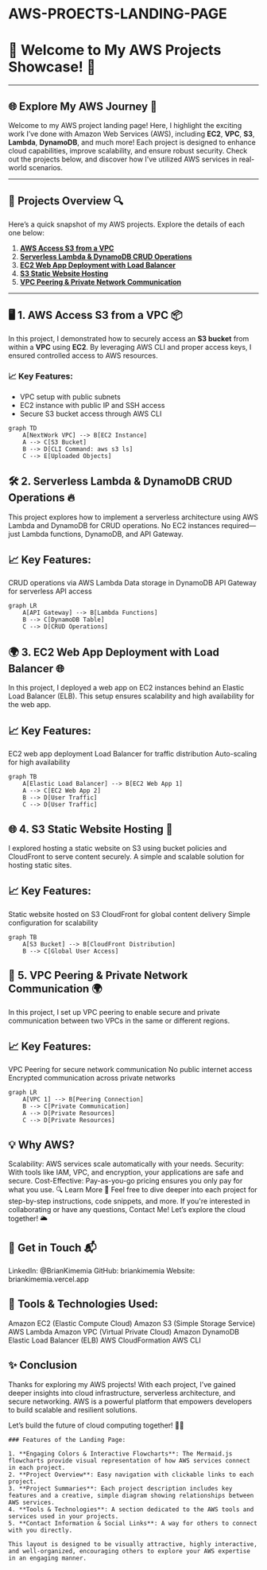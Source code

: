 # AWS-PROECTS-LANDING-PAGE

# 🌟 **Welcome to My AWS Projects Showcase!** 🌟

---

## 🌐 **Explore My AWS Journey** 🚀

Welcome to my AWS project landing page! Here, I highlight the exciting work I’ve done with Amazon Web Services (AWS), including **EC2**, **VPC**, **S3**, **Lambda**, **DynamoDB**, and much more! Each project is designed to enhance cloud capabilities, improve scalability, and ensure robust security. Check out the projects below, and discover how I’ve utilized AWS services in real-world scenarios.

---

## 🚀 **Projects Overview** 🔍

Here’s a quick snapshot of my AWS projects. Explore the details of each one below:

1. **[AWS Access S3 from a VPC](#aws-access-s3-from-a-vpc)**
2. **[Serverless Lambda & DynamoDB CRUD Operations](#serverless-lambda-dynamodb-crud-operations)**
3. **[EC2 Web App Deployment with Load Balancer](#ec2-web-app-deployment-with-load-balancer)**
4. **[S3 Static Website Hosting](#s3-static-website-hosting)**
5. **[VPC Peering & Private Network Communication](#vpc-peering-private-network-communication)**

---

## 🖥️ **1. AWS Access S3 from a VPC** 📦

In this project, I demonstrated how to securely access an **S3 bucket** from within a **VPC** using **EC2**. By leveraging AWS CLI and proper access keys, I ensured controlled access to AWS resources.

### 📈 **Key Features:**
- VPC setup with public subnets
- EC2 instance with public IP and SSH access
- Secure S3 bucket access through AWS CLI

```mermaid
graph TD
    A[NextWork VPC] --> B[EC2 Instance]
    A --> C[S3 Bucket]
    B --> D[CLI Command: aws s3 ls]
    C --> E[Uploaded Objects]
```

## 🛠 2. Serverless Lambda & DynamoDB CRUD Operations 🔥
This project explores how to implement a serverless architecture using AWS Lambda and DynamoDB for CRUD operations. No EC2 instances required—just Lambda functions, DynamoDB, and API Gateway.

## 📈 Key Features:
CRUD operations via AWS Lambda
Data storage in DynamoDB
API Gateway for serverless API access
```mermaid
graph LR
    A[API Gateway] --> B[Lambda Functions]
    B --> C[DynamoDB Table]
    C --> D[CRUD Operations]
```

## 🌍 3. EC2 Web App Deployment with Load Balancer 🌐
In this project, I deployed a web app on EC2 instances behind an Elastic Load Balancer (ELB). This setup ensures scalability and high availability for the web app.

## 📈 Key Features:
EC2 web app deployment
Load Balancer for traffic distribution
Auto-scaling for high availability
```mermaid
graph TB
    A[Elastic Load Balancer] --> B[EC2 Web App 1]
    A --> C[EC2 Web App 2]
    B --> D[User Traffic]
    C --> D[User Traffic]
```

## 🌐 4. S3 Static Website Hosting 🌟
I explored hosting a static website on S3 using bucket policies and CloudFront to serve content securely. A simple and scalable solution for hosting static sites.

## 📈 Key Features:
Static website hosted on S3
CloudFront for global content delivery
Simple configuration for scalability

```mermaid
graph TB
    A[S3 Bucket] --> B[CloudFront Distribution]
    B --> C[Global User Access]
```


## 🔐 5. VPC Peering & Private Network Communication 🌍
In this project, I set up VPC peering to enable secure and private communication between two VPCs in the same or different regions.

## 📈 Key Features:
VPC Peering for secure network communication
No public internet access
Encrypted communication across private networks
```mermaid
graph LR
    A[VPC 1] --> B[Peering Connection]
    B --> C[Private Communication]
    A --> D[Private Resources]
    C --> D[Private Resources]
```

## 💡 Why AWS?
Scalability: AWS services scale automatically with your needs.
Security: With tools like IAM, VPC, and encryption, your applications are safe and secure.
Cost-Effective: Pay-as-you-go pricing ensures you only pay for what you use.
🔍 Learn More 🧠
Feel free to dive deeper into each project for step-by-step instructions, code snippets, and more. If you're interested in collaborating or have any questions, Contact Me! Let’s explore the cloud together! 🌥

## 💬 Get in Touch 📬

LinkedIn: @BrianKimemia
GitHub: briankimemia
Website: briankimemia.vercel.app
## 🔧 Tools & Technologies Used:
Amazon EC2 (Elastic Compute Cloud)
Amazon S3 (Simple Storage Service)
AWS Lambda
Amazon VPC (Virtual Private Cloud)
Amazon DynamoDB
Elastic Load Balancer (ELB)
AWS CloudFormation
AWS CLI
## ✨ Conclusion
Thanks for exploring my AWS projects! With each project, I’ve gained deeper insights into cloud infrastructure, serverless architecture, and secure networking. AWS is a powerful platform that empowers developers to build scalable and resilient solutions.

Let’s build the future of cloud computing together! 🚀🌟

```vbnet
### Features of the Landing Page:

1. **Engaging Colors & Interactive Flowcharts**: The Mermaid.js flowcharts provide visual representation of how AWS services connect in each project.
2. **Project Overview**: Easy navigation with clickable links to each project.
3. **Project Summaries**: Each project description includes key features and a creative, simple diagram showing relationships between AWS services.
4. **Tools & Technologies**: A section dedicated to the AWS tools and services used in your projects.
5. **Contact Information & Social Links**: A way for others to connect with you directly.

This layout is designed to be visually attractive, highly interactive, and well-organized, encouraging others to explore your AWS expertise in an engaging manner.
